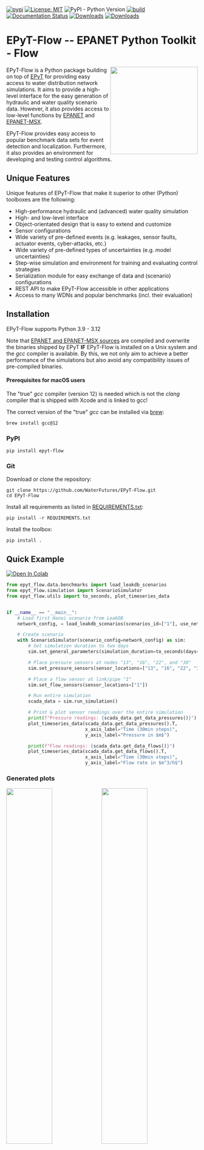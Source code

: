 [![pypi](https://img.shields.io/pypi/v/epyt-flow.svg)](https://pypi.org/project/epyt-flow/)
[![License: MIT](https://img.shields.io/badge/License-MIT-yellow.svg)](https://opensource.org/licenses/MIT)
![PyPI - Python Version](https://img.shields.io/pypi/pyversions/epyt-flow)
[![build](https://github.com/WaterFutures/EPyT-Flow/actions/workflows/build_tests.yml/badge.svg)](https://github.com/WaterFutures/EPyT-Flow/actions/workflows/build_tests.yml)
[![Documentation Status](https://readthedocs.org/projects/epyt-flow/badge/?version=stable)](https://epyt-flow.readthedocs.io/en/stable/?badge=stable)
[![Downloads](https://static.pepy.tech/badge/epyt-flow)](https://pepy.tech/project/epyt-flow)
[![Downloads](https://static.pepy.tech/badge/epyt-flow/month)](https://pepy.tech/project/epyt-flow)

# EPyT-Flow -- EPANET Python Toolkit - Flow

<img src="https://github.com/WaterFutures/EPyT-Flow/blob/main/docs/_static/net1_plot.png?raw=true" align="right" height="230px"/>

EPyT-Flow is a Python package building on top of [EPyT](https://github.com/OpenWaterAnalytics/EPyT) 
for providing easy access to water distribution network simulations.
It aims to provide a high-level interface for the easy generation of hydraulic and water quality scenario data.
However, it also provides access to low-level functions by [EPANET](https://github.com/USEPA/EPANET2.2) 
and [EPANET-MSX](https://github.com/USEPA/EPANETMSX/).

EPyT-Flow provides easy access to popular benchmark data sets for event detection and localization.
Furthermore, it also provides an environment for developing and testing control algorithms.


## Unique Features

Unique features of EPyT-Flow that make it superior to other (Python) toolboxes are the following:

- High-performance hydraulic and (advanced) water quality simulation
- High- and low-level interface
- Object-orientated design that is easy to extend and customize
- Sensor configurations
- Wide variety of pre-defined events (e.g. leakages, sensor faults, actuator events, cyber-attacks, etc.)
- Wide variety of pre-defined types of uncertainties (e.g. model uncertainties)
- Step-wise simulation and environment for training and evaluating control strategies
- Serialization module for easy exchange of data and (scenario) configurations
- REST API to make EPyT-Flow accessible in other applications
- Access to many WDNs and popular benchmarks (incl. their evaluation)


## Installation

EPyT-Flow supports Python 3.9 - 3.12

Note that [EPANET and EPANET-MSX sources](epyt_flow/EPANET/) are compiled and overwrite the binaries
shipped by EPyT **IF** EPyT-Flow is installed on a Unix system and the *gcc* compiler is available.
By this, we not only aim to achieve a better performance of the simulations but also avoid any
compatibility issues of pre-compiled binaries.

#### Prerequisites for macOS users
The "true" *gcc* compiler (version 12) is needed which is not the
*clang* compiler that is shipped with Xcode and is linked to gcc!

The correct version of the "true" *gcc* can be installed via [brew](https://brew.sh/):
```
brew install gcc@12
```

### PyPI

```
pip install epyt-flow
```

### Git
Download or clone the repository:
```
git clone https://github.com/WaterFutures/EPyT-Flow.git
cd EPyT-Flow
```

Install all requirements as listed in [REQUIREMENTS.txt](REQUIREMENTS.txt):
```
pip install -r REQUIREMENTS.txt
```

Install the toolbox:
```
pip install .
```

## Quick Example

<a target="_blank" href="https://colab.research.google.com/github/WaterFutures/EPyT-Flow/blob/main/docs/examples/basic_usage.ipynb">
<img src="https://colab.research.google.com/assets/colab-badge.svg" alt="Open In Colab"/>
</a>

```python
from epyt_flow.data.benchmarks import load_leakdb_scenarios
from epyt_flow.simulation import ScenarioSimulator
from epyt_flow.utils import to_seconds, plot_timeseries_data


if __name__ == "__main__":
    # Load first Hanoi scenario from LeakDB
    network_config, = load_leakdb_scenarios(scenarios_id=["1"], use_net1=False)

    # Create scenario
    with ScenarioSimulator(scenario_config=network_config) as sim:
        # Set simulation duration to two days
        sim.set_general_parameters(simulation_duration=to_seconds(days=2))

        # Place pressure sensors at nodes "13", "16", "22", and "30"
        sim.set_pressure_sensors(sensor_locations=["13", "16", "22", "30"])

        # Place a flow sensor at link/pipe "1"
        sim.set_flow_sensors(sensor_locations=["1"])

        # Run entire simulation
        scada_data = sim.run_simulation()

        # Print & plot sensor readings over the entire simulation
        print(f"Pressure readings: {scada_data.get_data_pressures()}")
        plot_timeseries_data(scada_data.get_data_pressures().T,
                             x_axis_label="Time (30min steps)",
                             y_axis_label="Pressure in $m$")

        print(f"Flow readings: {scada_data.get_data_flows()}")
        plot_timeseries_data(scada_data.get_data_flows().T,
                             x_axis_label="Time (30min steps)",
                             y_axis_label="Flow rate in $m^3/h$")
```
### Generated plots

<div align"center">
    <img src="https://github.com/WaterFutures/EPyT-Flow/blob/dev/docs/_static/examples_basic_usage_pressure.png?raw=true" width="49%"/>
    <img src="https://github.com/WaterFutures/EPyT-Flow/blob/dev/docs/_static/examples_basic_usage_flow.png?raw=true" width="49%"/>
</div>

## Documentation

Documentation is available on readthedocs:[https://epyt-flow.readthedocs.io/en/latest/](https://epyt-flow.readthedocs.io/en/stable)

## License

MIT license -- see [LICENSE](LICENSE)

## How to Cite?

If you use this software, please cite it as follows:

```
@misc{github:epytflow,
        author = {André Artelt, Marios S. Kyriakou, Stelios G. Vrachimis, Demetrios G. Eliades, Barbara Hammer, Marios M. Polycarpou},
        title = {EPyT-Flow -- EPANET Python Toolkit - Flow},
        year = {2024},
        publisher = {GitHub},
        journal = {GitHub repository},
        howpublished = {\url{https://github.com/WaterFutures/EPyT-Flow}}
    }
```

## How to get Support?

If you come across any bug or need assistance please feel free to open a new
[issue](https://github.com/WaterFutures/EPyT-Flow/issues/)
if non of the existing issues answers your questions.

## How to Contribute?

Contributions (e.g. creating issues, pull-requests, etc.) are welcome --
please make sure to read the [code of conduct](CODE_OF_CONDUCT.md) and
follow the [developers' guidelines](DEVELOPERS.md).
